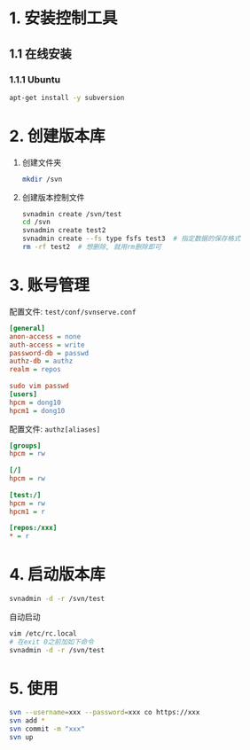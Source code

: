 # 1. 安装控制工具

## 1.1 在线安装

### 1.1.1 Ubuntu

```bash
apt-get install -y subversion
```

# 2. 创建版本库

1. 创建文件夹

   ```bash
   mkdir /svn
   ```

2. 创建版本控制文件

   ```bash
   svnadmin create /svn/test
   cd /svn
   svnadmin create test2
   svnadmin create --fs type fsfs test3  # 指定数据的保存格式
   rm -rf test2  # 想删除, 就用rm删除即可
   ```

# 3. 账号管理

配置文件: `test/conf/svnserve.conf`

```ini
[general]
anon-access = none
auth-access = write
password-db = passwd
authz-db = authz
realm = repos
 
sudo vim passwd
[users]
hpcm = dong10
hpcm1 = dong10
```

配置文件: `authz[aliases]`

```ini
[groups]
hpcm = rw
 
[/]
hpcm = rw
 
[test:/]
hpcm = rw
hpcm1 = r
 
[repos:/xxx]
* = r
```

# 4. 启动版本库

```bash
svnadmin -d -r /svn/test

```

自动启动

```bash
vim /etc/rc.local
# 在exit 0之前加如下命令
svnadmin -d -r /svn/test
```

# 5. 使用

```bash
svn --username=xxx --password=xxx co https://xxx
svn add *
svn commit -m "xxx"
svn up
```



